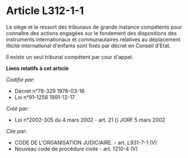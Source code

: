 # Article L312-1-1

Le siège et le ressort des tribunaux de grande instance compétents pour connaître des actions engagées sur le fondement des
dispositions des instruments internationaux et communautaires relatives au déplacement illicite international d'enfants sont
fixés par décret en Conseil d'Etat.

Il existe un seul tribunal compétent par cour d'appel.

**Liens relatifs à cet article**

_Codifié par_:

  - Décret n°78-329 1978-03-16
  - Loi n°91-1258 1991-12-17

_Créé par_:

  - Loi n°2002-305 du 4 mars 2002 - art. 21 () JORF 5 mars 2002

_Cité par_:

  - CODE DE L'ORGANISATION JUDICIAIRE. - art. L931-7-1 (V)
  - Nouveau code de procédure civile - art. 1210-4 (V)
